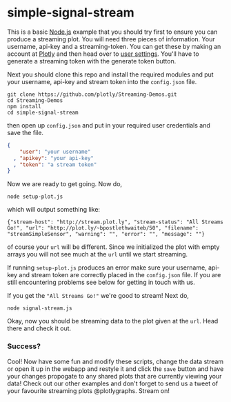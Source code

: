 # simple-signal-stream

This is a basic [Node.js](http://nodejs.org/) example that you should try first to ensure you can produce a streaming plot. You will need three pieces of information. Your username, api-key and a streaming-token. You can get these by making an account at [Plotly](https://plot.ly) and then head over to [user settings](https://plot.ly/settings). You'll have to generate a streaming token with the generate token button.

Next you should clone this repo and install the required modules and put your username, api-key and stream token into the `config.json` file.

```shell
git clone https://github.com/plotly/Streaming-Demos.git
cd Streaming-Demos
npm install
cd simple-signal-stream
```
then open up `config.json` and put in your required user credentials and save the file.

```json
{
    "user": "your username"
  , "apikey": "your api-key"
  , "token": "a stream token"
}
```

Now we are ready to get going. Now do,

```shell
node setup-plot.js
```
which will output something like:
```shell
{"stream-host": "http://stream.plot.ly", "stream-status": "All Streams Go!", "url": "http://plot.ly/~bpostlethwaiteb/50", "filename": "streamSimpleSensor", "warning": "", "error": "", "message": ""}
```
of course your `url` will be different. Since we initialized the plot with empty arrays you will not see much at the `url` until we start streaming.

If running `setup-plot.js` produces an error make sure your username, api-key and stream token are correctly placed in the `config.json` file. If you are still encountering problems see below for getting in touch with us.

If you get the `"All Streams Go!"` we're good to stream! Next do,

```shell
node signal-stream.js
```
Okay, now you should be streaming data to the plot given at the `url`. Head there and check it out.

### Success?
Cool! Now have some fun and modify these scripts, change the data stream or open it up in the webapp and restyle it and click the `save` button and have your changes propogate to any shared plots that are currently viewing your data!
Check out our other examples and don't forget to send us a tweet of your favourite streaming plots @plotlygraphs. Stream on!
